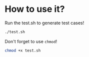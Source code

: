 # How to use it?
Run the test.sh to generate test cases!

``` bash
./test.sh
```

Don't forget to use `chmod`!

``` bash
chmod +x test.sh
```